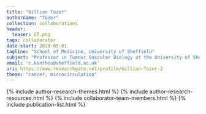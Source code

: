 ```yaml
---
title: "Gillian Tozer"
authorname: "Tozer"
collection: collaborations
header:
  teaser: GT.png
tags: collaborator
date-start: 2019-05-01
tagline: "School of Medicine, University of Sheffield"
subject: "Professor in Tumour Vascular Biology at the University of Sheffield School of Medicine"
email: 'c.kanthou@sheffield.ac.uk'
uri: https://www.researchgate.net/profile/Gillian-Tozer-2
theme: "cancer, microcirculation"
---
```

<p align= "justify">




{% include author-research-themes.html %}
{% include author-research-resources.html %}
{% include collaborator-team-members.html %}
{% include publication-list.html %}
